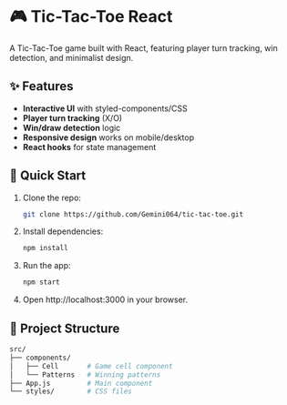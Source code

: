 # 🎮 Tic-Tac-Toe React

A Tic-Tac-Toe game built with React, featuring player turn tracking, win detection, and minimalist design.

## ✨ Features
- **Interactive UI** with styled-components/CSS
- **Player turn tracking** (X/O)
- **Win/draw detection** logic
- **Responsive design** works on mobile/desktop
- **React hooks** for state management

## 🚀 Quick Start
1. Clone the repo:
   ```bash
   git clone https://github.com/Gemini064/tic-tac-toe.git

2. Install dependencies:
   ```bash
   npm install

3. Run the app:
   ```bash
   npm start
   
4. Open http://localhost:3000 in your browser.

## 📂 Project Structure
```bash
src/
├── components/
│   ├── Cell       # Game cell component
│   └── Patterns   # Winning patterns
├── App.js         # Main component
└── styles/        # CSS files
